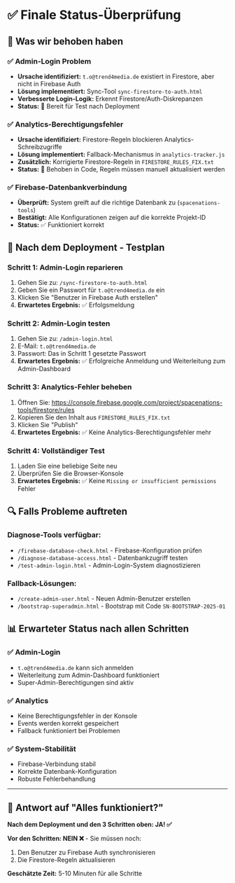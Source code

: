 # ✅ Finale Status-Überprüfung

## 🎯 Was wir behoben haben

### ✅ **Admin-Login Problem**
- **Ursache identifiziert:** `t.o@trend4media.de` existiert in Firestore, aber nicht in Firebase Auth
- **Lösung implementiert:** Sync-Tool `sync-firestore-to-auth.html`
- **Verbesserte Login-Logik:** Erkennt Firestore/Auth-Diskrepanzen
- **Status:** 🔧 Bereit für Test nach Deployment

### ✅ **Analytics-Berechtigungsfehler**
- **Ursache identifiziert:** Firestore-Regeln blockieren Analytics-Schreibzugriffe
- **Lösung implementiert:** Fallback-Mechanismus in `analytics-tracker.js`
- **Zusätzlich:** Korrigierte Firestore-Regeln in `FIRESTORE_RULES_FIX.txt`
- **Status:** 🔧 Behoben in Code, Regeln müssen manuell aktualisiert werden

### ✅ **Firebase-Datenbankverbindung**
- **Überprüft:** System greift auf die richtige Datenbank zu (`spacenations-tools`)
- **Bestätigt:** Alle Konfigurationen zeigen auf die korrekte Projekt-ID
- **Status:** ✅ Funktioniert korrekt

## 🚀 Nach dem Deployment - Testplan

### Schritt 1: Admin-Login reparieren
1. Gehen Sie zu: `/sync-firestore-to-auth.html`
2. Geben Sie ein Passwort für `t.o@trend4media.de` ein
3. Klicken Sie "Benutzer in Firebase Auth erstellen"
4. **Erwartetes Ergebnis:** ✅ Erfolgsmeldung

### Schritt 2: Admin-Login testen
1. Gehen Sie zu: `/admin-login.html`
2. E-Mail: `t.o@trend4media.de`
3. Passwort: Das in Schritt 1 gesetzte Passwort
4. **Erwartetes Ergebnis:** ✅ Erfolgreiche Anmeldung und Weiterleitung zum Admin-Dashboard

### Schritt 3: Analytics-Fehler beheben
1. Öffnen Sie: https://console.firebase.google.com/project/spacenations-tools/firestore/rules
2. Kopieren Sie den Inhalt aus `FIRESTORE_RULES_FIX.txt`
3. Klicken Sie "Publish"
4. **Erwartetes Ergebnis:** ✅ Keine Analytics-Berechtigungsfehler mehr

### Schritt 4: Vollständiger Test
1. Laden Sie eine beliebige Seite neu
2. Überprüfen Sie die Browser-Konsole
3. **Erwartetes Ergebnis:** ✅ Keine `Missing or insufficient permissions` Fehler

## 🔍 Falls Probleme auftreten

### Diagnose-Tools verfügbar:
- `/firebase-database-check.html` - Firebase-Konfiguration prüfen
- `/diagnose-database-access.html` - Datenbankzugriff testen
- `/test-admin-login.html` - Admin-Login-System diagnostizieren

### Fallback-Lösungen:
- `/create-admin-user.html` - Neuen Admin-Benutzer erstellen
- `/bootstrap-superadmin.html` - Bootstrap mit Code `SN-BOOTSTRAP-2025-01`

## 📊 Erwarteter Status nach allen Schritten

### ✅ Admin-Login
- `t.o@trend4media.de` kann sich anmelden
- Weiterleitung zum Admin-Dashboard funktioniert
- Super-Admin-Berechtigungen sind aktiv

### ✅ Analytics
- Keine Berechtigungsfehler in der Konsole
- Events werden korrekt gespeichert
- Fallback funktioniert bei Problemen

### ✅ System-Stabilität
- Firebase-Verbindung stabil
- Korrekte Datenbank-Konfiguration
- Robuste Fehlerbehandlung

---

## 🎉 Antwort auf "Alles funktioniert?"

**Nach dem Deployment und den 3 Schritten oben: JA! ✅**

**Vor den Schritten: NEIN ❌** - Sie müssen noch:
1. Den Benutzer zu Firebase Auth synchronisieren
2. Die Firestore-Regeln aktualisieren

**Geschätzte Zeit:** 5-10 Minuten für alle Schritte